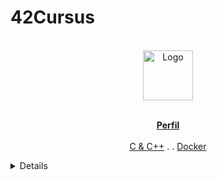 # 42Cursus
<!-- PROJECT LOGO -->
<br />
<div align="center">
  <a href="https://github.com/alex414/">
    <img src="images/logo.png" alt="Logo" width="80" height="80">
  </a>
  <p align="center">
    <br />
    <a href="https://github.com/alex414"><strong>Perfil</strong></a>
    <br />
    <br />
    <a href="a">C & C++</a>
    . .
    <a href="a">Docker</a>
  </p>
</div>

<!-- TABLE OF CONTENTS -->
<details>
  <ol>
    <li>
      <a href="#42">Sobre 42</a>
      <ul>
        <li><a href="#42b">Contenido</a></li>
      </ul>
    </li>
    <li>
      <a href="#getting-started">Contenido</a>
      <ul>
        <li>C && C++</a></li>
        <li>Docker</a></li>
      </ul>
    </li>
    <li>
      <a href="https://es.wikipedia.org/wiki/C_(lenguaje_de_programaci%C3%B3n)">C</a>
      <ul>
        <li><a href="https://github.com/alex414/42Cursus/tree/master/Libft">Libft</a></li>
        <li><a href="https://github.com/alex414/42Cursus/tree/master/Get_next_line">Get_next_line</a></li>
        <li><a href="https://github.com/alex414/42Cursus/tree/master/Ft_printf">ft_Printf</a></li>
        <li><a href="https://github.com/alex414/42Cursus/tree/master/Minitalk">Minitalk</a></li>
        <li><a href="https://github.com/alex414/42Cursus/tree/master/Fract-ol">Fractol</a></li>
        <li><a href="https://github.com/alex414/42Cursus/tree/master/Philosophers">Philosophers</a></li>
        <li><a href="https://github.com/alex414/42Cursus/tree/master/XD">Minishell</a></li>
        <li><a href="https://github.com/alex414/42Cursus/tree/master/XD">Cpp piscine</a></li>
      </ul>
    </li>
    <li>
      <a href="https://www.docker.com/">Docker</a>
      <ul>
        <li><a href="https://github.com/alex414/42Cursus/tree/master/Ft_server">Ft_Server</a></li>
        <li><a href="https://github.com/alex414/42Cursus/tree/master/Inception">Inception</a></li>
        <li><a href="XD">Ft_Trascendence</a></li>
      </ul>
    </li>
  </ol>
</details>
